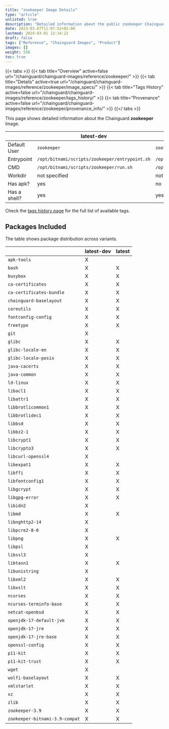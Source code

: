 ```yaml
---
title: "zookeeper Image Details"
type: "article"
unlisted: true
description: "Detailed information about the public zookeeper Chainguard Image."
date: 2023-03-07T11:07:52+02:00
lastmod: 2024-03-01 12:14:22
draft: false
tags: ["Reference", "Chainguard Images", "Product"]
images: []
weight: 550
toc: true
---
```


{{< tabs >}}
{{< tab title="Overview" active=false url="/chainguard/chainguard-images/reference/zookeeper/" >}}
{{< tab title="Details" active=true url="/chainguard/chainguard-images/reference/zookeeper/image_specs/" >}}
{{< tab title="Tags History" active=false url="/chainguard/chainguard-images/reference/zookeeper/tags_history/" >}}
{{< tab title="Provenance" active=false url="/chainguard/chainguard-images/reference/zookeeper/provenance_info/" >}}
{{</ tabs >}}

This page shows detailed information about the Chainguard **zookeeper** Image.

|              | latest-dev                                     | latest                                         |
|--------------|------------------------------------------------|------------------------------------------------|
| Default User | `zookeeper`                                    | `zookeeper`                                    |
| Entrypoint   | `/opt/bitnami/scripts/zookeeper/entrypoint.sh` | `/opt/bitnami/scripts/zookeeper/entrypoint.sh` |
| CMD          | `/opt/bitnami/scripts/zookeeper/run.sh`        | `/opt/bitnami/scripts/zookeeper/run.sh`        |
| Workdir      | not specified                                  | not specified                                  |
| Has apk?     | yes                                            | no                                             |
| Has a shell? | yes                                            | yes                                            |

Check the [tags history page](/chainguard/chainguard-images/reference/zookeeper/tags_history/) for the full list of available tags.

## Packages Included
The table shows package distribution across variants.

|                                | latest-dev | latest |
|--------------------------------|------------|--------|
| `apk-tools`                    | X          |        |
| `bash`                         | X          | X      |
| `busybox`                      | X          | X      |
| `ca-certificates`              | X          | X      |
| `ca-certificates-bundle`       | X          | X      |
| `chainguard-baselayout`        | X          | X      |
| `coreutils`                    | X          | X      |
| `fontconfig-config`            | X          | X      |
| `freetype`                     | X          | X      |
| `git`                          | X          |        |
| `glibc`                        | X          | X      |
| `glibc-locale-en`              | X          | X      |
| `glibc-locale-posix`           | X          | X      |
| `java-cacerts`                 | X          | X      |
| `java-common`                  | X          | X      |
| `ld-linux`                     | X          | X      |
| `libacl1`                      | X          | X      |
| `libattr1`                     | X          | X      |
| `libbrotlicommon1`             | X          | X      |
| `libbrotlidec1`                | X          | X      |
| `libbsd`                       | X          | X      |
| `libbz2-1`                     | X          | X      |
| `libcrypt1`                    | X          | X      |
| `libcrypto3`                   | X          | X      |
| `libcurl-openssl4`             | X          |        |
| `libexpat1`                    | X          | X      |
| `libffi`                       | X          | X      |
| `libfontconfig1`               | X          | X      |
| `libgcrypt`                    | X          | X      |
| `libgpg-error`                 | X          | X      |
| `libidn2`                      | X          |        |
| `libmd`                        | X          | X      |
| `libnghttp2-14`                | X          |        |
| `libpcre2-8-0`                 | X          |        |
| `libpng`                       | X          | X      |
| `libpsl`                       | X          |        |
| `libssl3`                      | X          |        |
| `libtasn1`                     | X          | X      |
| `libunistring`                 | X          |        |
| `libxml2`                      | X          | X      |
| `libxslt`                      | X          | X      |
| `ncurses`                      | X          | X      |
| `ncurses-terminfo-base`        | X          | X      |
| `netcat-openbsd`               | X          | X      |
| `openjdk-17-default-jvm`       | X          | X      |
| `openjdk-17-jre`               | X          | X      |
| `openjdk-17-jre-base`          | X          | X      |
| `openssl-config`               | X          | X      |
| `p11-kit`                      | X          | X      |
| `p11-kit-trust`                | X          | X      |
| `wget`                         | X          |        |
| `wolfi-baselayout`             | X          | X      |
| `xmlstarlet`                   | X          | X      |
| `xz`                           | X          | X      |
| `zlib`                         | X          | X      |
| `zookeeper-3.9`                | X          | X      |
| `zookeeper-bitnami-3.9-compat` | X          | X      |

